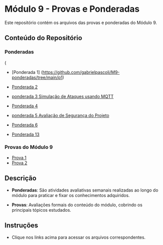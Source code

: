 # Módulo 9 - Provas e Ponderadas

Este repositório contém os arquivos das provas e ponderadas do Módulo 9.

## Conteúdo do Repositório

### Ponderadas
(
- [Ponderada 1] (https://github.com/gabrielpascoli/M9-ponderadas/tree/main/p1)
- [Ponderada 2](https://github.com/gabrielpascoli/M9-ponderadas/tree/main/p2)

- [ponderada 3 Simulação de Ataques usando MQTT](https://github.com/gabrielpascoli/M9-ponderadas/tree/main/p3)

- [Ponderada 4](https://github.com/gabrielpascoli/M9-ponderadas/tree/main/p4)
- [ponderada 5 Avaliação de Segurança do Projeto](https://github.com/gabrielpascoli/M9-ponderadas/tree/main/p5)

- [Ponderada 6](https://github.com/gabrielpascoli/M9-ponderadas/tree/main/p6)
  
- [Ponderada 13](https://github.com/gabrielpascoli/M9-ponderadas/tree/main/p13)

### Provas do Módulo 9

- [Prova 1](https://github.com/gabrielpascoli/M9-ponderadas/blob/main/provas%20do%20modulo%2009/Prova_1.pdf)
- [Prova 2](https://github.com/gabrielpascoli/M9-ponderadas/tree/main/provas%20do%20modulo%2009/prova%202)

## Descrição

- **Ponderadas**: São atividades avaliativas semanais realizadas ao longo do módulo para praticar e fixar os conhecimentos adquiridos.

- **Provas**: Avaliações formais do conteúdo do módulo, cobrindo os principais tópicos estudados.

## Instruções

- Clique nos links acima para acessar os arquivos correspondentes.

